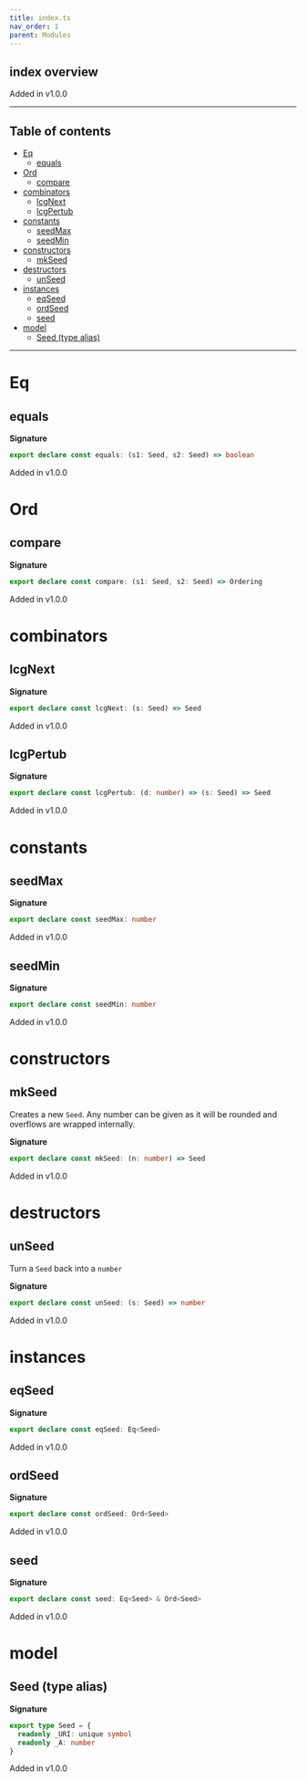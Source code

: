 ```yaml
---
title: index.ts
nav_order: 1
parent: Modules
---
```


## index overview

Added in v1.0.0

---

<h2 class="text-delta">Table of contents</h2>

- [Eq](#eq)
  - [equals](#equals)
- [Ord](#ord)
  - [compare](#compare)
- [combinators](#combinators)
  - [lcgNext](#lcgnext)
  - [lcgPertub](#lcgpertub)
- [constants](#constants)
  - [seedMax](#seedmax)
  - [seedMin](#seedmin)
- [constructors](#constructors)
  - [mkSeed](#mkseed)
- [destructors](#destructors)
  - [unSeed](#unseed)
- [instances](#instances)
  - [eqSeed](#eqseed)
  - [ordSeed](#ordseed)
  - [seed](#seed)
- [model](#model)
  - [Seed (type alias)](#seed-type-alias)

---

# Eq

## equals

**Signature**

```ts
export declare const equals: (s1: Seed, s2: Seed) => boolean
```

Added in v1.0.0

# Ord

## compare

**Signature**

```ts
export declare const compare: (s1: Seed, s2: Seed) => Ordering
```

Added in v1.0.0

# combinators

## lcgNext

**Signature**

```ts
export declare const lcgNext: (s: Seed) => Seed
```

Added in v1.0.0

## lcgPertub

**Signature**

```ts
export declare const lcgPertub: (d: number) => (s: Seed) => Seed
```

Added in v1.0.0

# constants

## seedMax

**Signature**

```ts
export declare const seedMax: number
```

Added in v1.0.0

## seedMin

**Signature**

```ts
export declare const seedMin: number
```

Added in v1.0.0

# constructors

## mkSeed

Creates a new `Seed`. Any number can be given as it will be rounded and overflows are wrapped internally.

**Signature**

```ts
export declare const mkSeed: (n: number) => Seed
```

Added in v1.0.0

# destructors

## unSeed

Turn a `Seed` back into a `number`

**Signature**

```ts
export declare const unSeed: (s: Seed) => number
```

Added in v1.0.0

# instances

## eqSeed

**Signature**

```ts
export declare const eqSeed: Eq<Seed>
```

Added in v1.0.0

## ordSeed

**Signature**

```ts
export declare const ordSeed: Ord<Seed>
```

Added in v1.0.0

## seed

**Signature**

```ts
export declare const seed: Eq<Seed> & Ord<Seed>
```

Added in v1.0.0

# model

## Seed (type alias)

**Signature**

```ts
export type Seed = {
  readonly _URI: unique symbol
  readonly _A: number
}
```

Added in v1.0.0
